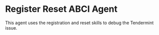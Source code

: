 # Register Reset ABCI Agent

This agent uses the registration and reset skills to debug the Tendermint issue.
